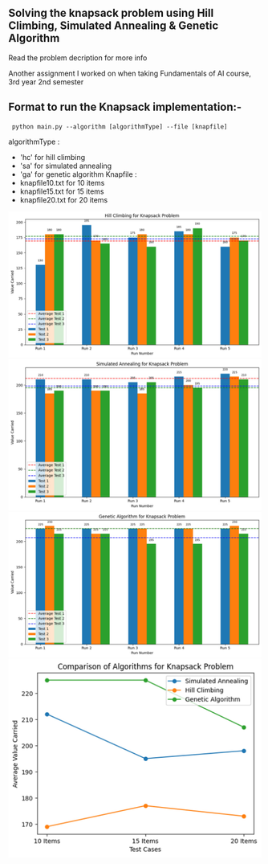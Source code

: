 
## Solving the knapsack problem using Hill Climbing, Simulated Annealing & Genetic Algorithm
Read the problem decription for more info

Another assignment I worked on when taking Fundamentals of AI course, 3rd year 2nd semester


## Format to run the Knapsack implementation:- 
     python main.py --algorithm [algorithmType] --file [knapfile]
  
algorithmType :
* 'hc' for hill climbing
* 'sa' for simulated annealing
* 'ga' for genetic algorithm
Knapfile :
* knapfile10.txt for 10 items
* knapfile15.txt for 15 items
* knapfile20.txt for 20 items


![Graph 1](https://github.com/Isa1asN/knapsack-problem-assignment/blob/main/images/g1.jpg?raw=true)
![Graph 2](https://github.com/Isa1asN/knapsack-problem-assignment/blob/main/images/g2.jpg?raw=true)
![Graph 3](https://github.com/Isa1asN/knapsack-problem-assignment/blob/main/images/g3.jpg?raw=true)
![Graph 4](https://github.com/Isa1asN/knapsack-problem-assignment/blob/main/images/g4.jpg?raw=true)

